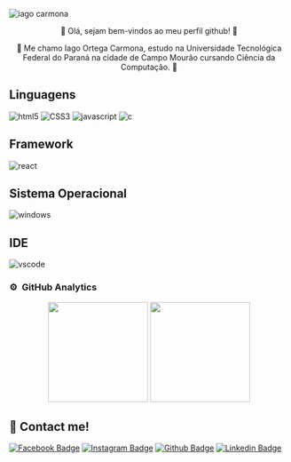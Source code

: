 ![iago carmona](https://user-images.githubusercontent.com/69121686/131956569-25d58ae3-41bb-45b8-9ae0-6a5bb25ac00e.jpg)

 <p align="center"> 👋 Olá, sejam bem-vindos ao meu perfil github! 👋 </p>

 <p align="center"> 🔰 Me chamo Iago Ortega Carmona, estudo na Universidade Tecnológica Federal do Paraná na cidade de Campo Mourão cursando Ciência da Computação. 🔰 </p>

## Linguagens
![html5](https://img.shields.io/badge/HTML5-E34F26?style=for-the-badge&logo=html5&logoColor=white) ![CSS3](https://img.shields.io/badge/CSS3-1572B6?style=for-the-badge&logo=css3&logoColor=white) ![javascript](https://img.shields.io/badge/JavaScript-323330?style=for-the-badge&logo=javascript&logoColor=F7DF1E) ![c](https://img.shields.io/badge/C-00599C?style=for-the-badge&logo=c&logoColor=white)

## Framework
![react](https://img.shields.io/badge/React-20232A?style=for-the-badge&logo=react&logoColor=61DAFB)

## Sistema Operacional
![windows](https://img.shields.io/badge/Windows-0078D6?style=for-the-badge&logo=windows&logoColor=white)

## IDE
![vscode](https://img.shields.io/badge/Visual_Studio_Code-0078D4?style=for-the-badge&logo=visual%20studio%20code&logoColor=white)

### ⚙️ &nbsp;GitHub Analytics

<p align="center">
  <img height="180em" src="https://github-readme-stats.vercel.app/api?username=iagocarmona&show_icons=true&theme=github_dark&include_all_commits=true&count_private=true"/>
  <img height="180em" src="https://github-readme-stats.vercel.app/api/top-langs/?username=iagocarmona&layout=compact&langs_count=8&theme=github_dark"/>
</p>

## 📱 Contact me! 
[![Facebook Badge](https://img.shields.io/badge/Facebook-1877F2?style=for-the-badge&logo=facebook&logoColor=white&link=https://www.facebook.com/iago.carmona)](https://www.facebook.com/iago.carmona)
[![Instagram Badge](https://img.shields.io/badge/Instagram-E4405F?style=for-the-badge&logo=instagram&logoColor=white&link=https://www.instagram.com/iago_carmona/)](https://www.instagram.com/iago_carmona/)
[![Github Badge](https://img.shields.io/badge/GitHub-100000?style=for-the-badge&logo=github&logoColor=white&link=https://github.com/iagocarmona)](https://github.com/iagocarmona)
[![Linkedin Badge](https://img.shields.io/badge/LinkedIn-0077B5?style=for-the-badge&logo=linkedin&logoColor=white&link=https://www.linkedin.com/in/iago-carmona-452b2a196/)](https://www.linkedin.com/in/iago-carmona-452b2a196/)


